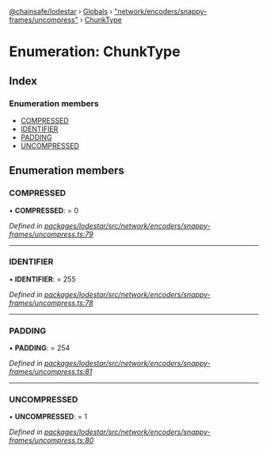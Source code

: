 [@chainsafe/lodestar](../README.md) › [Globals](../globals.md) › ["network/encoders/snappy-frames/uncompress"](../modules/_network_encoders_snappy_frames_uncompress_.md) › [ChunkType](_network_encoders_snappy_frames_uncompress_.chunktype.md)

# Enumeration: ChunkType

## Index

### Enumeration members

* [COMPRESSED](_network_encoders_snappy_frames_uncompress_.chunktype.md#compressed)
* [IDENTIFIER](_network_encoders_snappy_frames_uncompress_.chunktype.md#identifier)
* [PADDING](_network_encoders_snappy_frames_uncompress_.chunktype.md#padding)
* [UNCOMPRESSED](_network_encoders_snappy_frames_uncompress_.chunktype.md#uncompressed)

## Enumeration members

###  COMPRESSED

• **COMPRESSED**: = 0

*Defined in [packages/lodestar/src/network/encoders/snappy-frames/uncompress.ts:79](https://github.com/ChainSafe/lodestar/blob/a7b4c5ad0/packages/lodestar/src/network/encoders/snappy-frames/uncompress.ts#L79)*

___

###  IDENTIFIER

• **IDENTIFIER**: = 255

*Defined in [packages/lodestar/src/network/encoders/snappy-frames/uncompress.ts:78](https://github.com/ChainSafe/lodestar/blob/a7b4c5ad0/packages/lodestar/src/network/encoders/snappy-frames/uncompress.ts#L78)*

___

###  PADDING

• **PADDING**: = 254

*Defined in [packages/lodestar/src/network/encoders/snappy-frames/uncompress.ts:81](https://github.com/ChainSafe/lodestar/blob/a7b4c5ad0/packages/lodestar/src/network/encoders/snappy-frames/uncompress.ts#L81)*

___

###  UNCOMPRESSED

• **UNCOMPRESSED**: = 1

*Defined in [packages/lodestar/src/network/encoders/snappy-frames/uncompress.ts:80](https://github.com/ChainSafe/lodestar/blob/a7b4c5ad0/packages/lodestar/src/network/encoders/snappy-frames/uncompress.ts#L80)*
